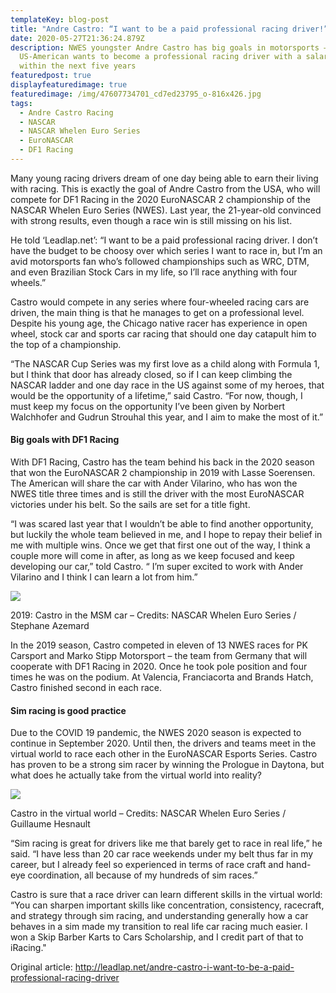 ```yaml
---
templateKey: blog-post
title: "Andre Castro: “I want to be a paid professional racing driver!”"
date: 2020-05-27T21:36:24.879Z
description: NWES youngster Andre Castro has big goals in motorsports – The
  US-American wants to become a professional racing driver with a salary check
  within the next five years
featuredpost: true
displayfeaturedimage: true
featuredimage: /img/47607734701_cd7ed23795_o-816x426.jpg
tags:
  - Andre Castro Racing
  - NASCAR
  - NASCAR Whelen Euro Series
  - EuroNASCAR
  - DF1 Racing
---
```

Many young racing drivers dream of one day being able to earn their living with racing. This is exactly the goal of Andre Castro from the USA, who will compete for DF1 Racing in the 2020 EuroNASCAR 2 championship of the NASCAR Whelen Euro Series (NWES). Last year, the 21-year-old convinced with strong results, even though a race win is still missing on his list.

He told ‘Leadlap.net’: “I want to be a paid professional racing driver. I don’t have the budget to be choosy over which series I want to race in, but I’m an avid motorsports fan who’s followed championships such as WRC, DTM, and even Brazilian Stock Cars in my life, so I’ll race anything with four wheels.”

Castro would compete in any series where four-wheeled racing cars are driven, the main thing is that he manages to get on a professional level. Despite his young age, the Chicago native racer has experience in open wheel, stock car and sports car racing that should one day catapult him to the top of a championship.

“The NASCAR Cup Series was my first love as a child along with Formula 1, but I think that door has already closed, so if I can keep climbing the NASCAR ladder and one day race in the US against some of my heroes, that would be the opportunity of a lifetime,” said Castro. “For now, though, I must keep my focus on the opportunity I’ve been given by Norbert Walchhofer and Gudrun Strouhal this year, and I aim to make the most of it.”

#### Big goals with DF1 Racing

With DF1 Racing, Castro has the team behind his back in the 2020 season that won the EuroNASCAR 2 championship in 2019 with Lasse Soerensen. The American will share the car with Ander Vilarino, who has won the NWES title three times and is still the driver with the most EuroNASCAR victories under his belt. So the sails are set for a title fight.

“I was scared last year that I wouldn’t be able to find another opportunity, but luckily the whole team believed in me, and I hope to repay their belief in me with multiple wins. Once we get that first one out of the way, I think a couple more will come in after, as long as we keep focused and keep developing our car,” told Castro. “ I’m super excited to work with Ander Vilarino and I think I can learn a lot from him.”

![](http://leadlap.net/wp-content/uploads/2020/05/48274191831_a7a0b29829_o-Kopie-1200x627-1-1024x535.jpg)

2019: Castro in the MSM car – Credits: NASCAR Whelen Euro Series / Stephane Azemard

In the 2019 season, Castro competed in eleven of 13 NWES races for PK Carsport and Marko Stipp Motorsport – the team from Germany that will cooperate with DF1 Racing in 2020. Once he took pole position and four times he was on the podium. At Valencia, Franciacorta and Brands Hatch, Castro finished second in each race.

#### Sim racing is good practice

Due to the COVID 19 pandemic, the NWES 2020 season is expected to continue in September 2020. Until then, the drivers and teams meet in the virtual world to race each other in the EuroNASCAR Esports Series. Castro has proven to be a strong sim racer by winning the Prologue in Daytona, but what does he actually take from the virtual world into reality?

![](http://leadlap.net/wp-content/uploads/2020/05/49849090013_c3695ef1c7_o-Kopie-1200x627-1-1024x535.png)

Castro in the virtual world – Credits: NASCAR Whelen Euro Series / Guillaume Hesnault

“Sim racing is great for drivers like me that barely get to race in real life,” he said. “I have less than 20 car race weekends under my belt thus far in my career, but I already feel so experienced in terms of race craft and hand-eye coordination, all because of my hundreds of sim races.”

Castro is sure that a race driver can learn different skills in the virtual world: “You can sharpen important skills like concentration, consistency, racecraft, and strategy through sim racing, and understanding generally how a car behaves in a sim made my transition to real life car racing much easier. I won a Skip Barber Karts to Cars Scholarship, and I credit part of that to iRacing."



Original article: <http://leadlap.net/andre-castro-i-want-to-be-a-paid-professional-racing-driver>